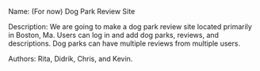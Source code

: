 Name: (For now) Dog Park Review Site

Description: We are going to make a dog park review site located primarily in Boston, Ma.
Users can log in and add dog parks, reviews, and descriptions.
Dog parks can have multiple reviews from multiple users.

Authors: Rita, Didrik, Chris, and Kevin.
